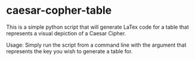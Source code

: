 # caesar-copher-table
This is a simple python script that will generate LaTex code for a table that represents a visual depiction of a Caesar Cipher.

Usage:
Simply run the script from a command line with the argument that represents the key you wish to generate a table for.

